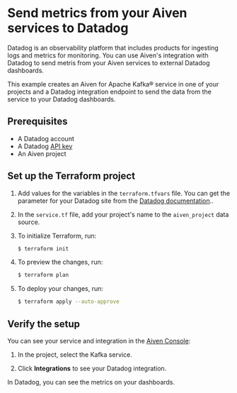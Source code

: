 # Send metrics from your Aiven services to Datadog

Datadog is an observability platform that includes products for ingesting logs and metrics for monitoring. 
You can use Aiven's integration with Datadog to send metris from your Aiven services to external Datadog dashboards.

This example creates an Aiven for Apache Kafka® service in one of your projects and a Datadog integration endpoint 
to send the data from the service to your Datadog dashboards.

## Prerequisites

- A Datadog account
- A Datadog [API key](https://docs.datadoghq.com/account_management/api-app-keys/)
- An Aiven project

## Set up the Terraform project

1. Add values for the variables in the `terraform.tfvars` file. You can get the parameter for your
   Datadog site from the [Datadog documentation](https://docs.datadoghq.com/getting_started/site/)..

2. In the `service.tf` file, add your project's name to the `aiven_project` data source.

3. To initialize Terraform, run:

   ```sh
   $ terraform init
   ```

4. To preview the changes, run:

   ```sh
   $ terraform plan

   ```

5. To deploy your changes, run:

   ```sh
   $ terraform apply --auto-approve
   ```

## Verify the setup

You can see your service and integration in the [Aiven Console](https://console.aiven.io/):

1. In the project, select the Kafka service.

2. Click **Integrations** to see your Datadog integration.

In Datadog, you can see the metrics on your dashboards.